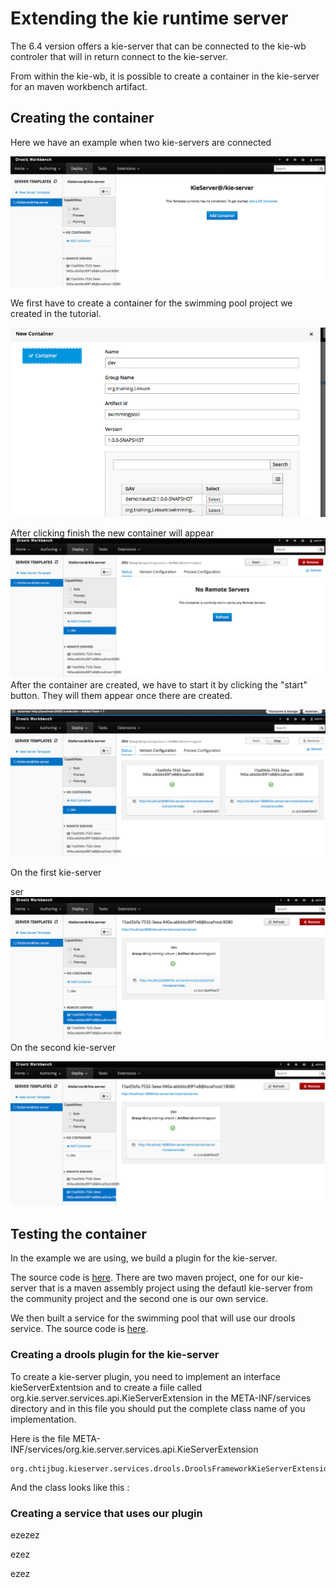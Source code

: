 # Extending the kie runtime server

The 6.4 version offers a kie-server that can be connected to the kie-wb controler that will in return connect to the kie-server.

From within the  kie-wb, it is possible to create a container in the kie-server for an maven workbench artifact.

## Creating the container

Here we have an example when two kie-servers are connected

![](/action01.png)

We first have to create a container for the swimming pool project we created in the tutorial.

![](/action02.png)

After clicking finish the new container will appear![](/action03.png)After the container are created, we have to start it by clicking the "start" button. They will them appear once there are created.

![](/action04.png)

On the first kie-server

ser![](/action05.png)On the second kie-server

![](/action06.png)

## Testing the container

In the example we are using, we build a plugin for the kie-server.

The source code is [here](https://github.com/chtiJBUG/drools-onboarding/tree/master/drools-framework-kie-server-parent). There are two maven project, one for our kie-server that is a maven assembly project using the defautl kie-server from the community project and the second one is our own service.

We then built a service for the swimming pool that will use our drools service. The source code is [here](https://github.com/chtiJBUG/drools-onboarding/tree/master/drools-framework-examples/swimming-pool-kie-server).

### Creating a drools plugin for the kie-server

To create a kie-server plugin, you need to implement an interface kieServerExtentsion and to create a fiile called org.kie.server.services.api.KieServerExtension in the META-INF\/services directory and in this file you should put the complete class name of you implementation.

Here is the file META-INF\/services\/org.kie.server.services.api.KieServerExtension

```
org.chtijbug.kieserver.services.drools.DroolsFrameworkKieServerExtension
```

And the class looks like this :







### Creating a service that uses our plugin

ezezez

ezez

ezez

